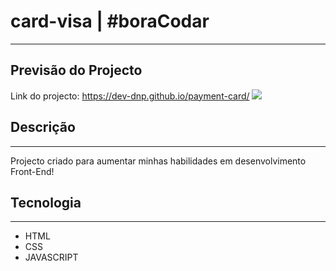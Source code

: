 # card-visa | #boraCodar
---
## Previsão do Projecto
Link do projecto: <https://dev-dnp.github.io/payment-card/>
<img src="https://user-images.githubusercontent.com/72228890/229159177-8c056f0f-754b-4d05-abf3-8cac61bc805e.png" />

## Descrição
---
Projecto criado para aumentar minhas habilidades em desenvolvimento Front-End!

## Tecnologia
---

- HTML
- CSS
- JAVASCRIPT
